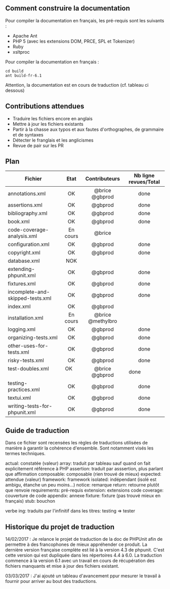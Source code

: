 ## Comment construire la documentation

Pour compiler la documentation en français, les pré-requis sont les suivants :

- Apache Ant
- PHP 5 (avec les extensions DOM, PRCE, SPL et Tokenizer)
- Ruby
- xsltproc

Pour compiler la documentation en français :

    cd build
    ant build-fr-6.1

Attention, la documentation est en cours de traduction (cf. tableau ci dessous)


## Contributions attendues

 * Traduire les fichiers encore en anglais
 * Mettre à jour les fichiers existants
 * Partir à la chasse aux typos et aux fautes d'orthographes, de grammaire et de syntaxes
 * Détecter le franglais et les anglicismes
 * Revue de pair sur les PR


## Plan

| Fichier                           | Etat      | Contributeurs     | Nb ligne revues/Total    |
| --------------------------------- | :-------: | :---------------: | :----------------------: |
| annotations.xml                   | OK        | @brice @gbprod    | done                     |
| assertions.xml                    | OK        | @gbprod           | done                     |
| bibliography.xml                  | OK        | @gbprod           | done                     |
| book.xml                          | OK        | @gbprod           | done                     |
| code-coverage-analysis.xml        | En cours  | @brice            |                          |
| configuration.xml                 | OK        | @gbprod           | done                     |
| copyright.xml                     | OK        | @gbprod           | done                     |
| database.xml                      | NOK       |                   |                          |
| extending-phpunit.xml             | OK        | @gbprod           | done                     |
| fixtures.xml                      | OK        | @gbprod           | done                     |
| incomplete-and-skipped-tests.xml  | OK        | @gbprod           | done                     |
| index.xml                         | OK        | @gbprod           |                          |
| installation.xml                  | En cours  | @brice @methylbro |                          |
| logging.xml                       | OK        | @gbprod           | done                     |
| organizing-tests.xml              | OK        | @gbprod           | done                     |
| other-uses-for-tests.xml          | OK        | @gbprod           | done                     |
| risky-tests.xml                   | OK        | @gbprod           | done                     |
| test-doubles.xml                  | OK        | @brice @gbprod    | done                     |
| testing-practices.xml             | OK        | @gbprod           | done                     |
| textui.xml                        | OK        | @gbprod           | done                     |
| writing-tests-for-phpunit.xml     | OK        | @gbprod           | done                     |

## Guide de traduction

Dans ce fichier sont recensées les règles de traductions utilisées de manière à garantir la cohérence d'ensemble.
Sont notamment visés les termes techniques.

actual:			constatée (valeur)
array:			traduit par tableau sauf quand on fait explicitement référence à PHP
assertion:		traduit par asssertion, plus parlant que affirmation
composable:		composable (rien trouvé de mieux)
expected:		attendue (valeur)
framework:		framework
isolated:		indépendant (isolé est ambigu, étanche un peu moins...)
notice:			remarque
return:			retourne plutôt que renvoie
requirements:	pré-requis
extension:		extensions
code coverage:	couverture de code
appendix:       annexe
fixture:        fixture (pas trouvé mieux en français)
stub:           bouchon

verbe ing: 	traduits par l'infinitif dans les titres: testing => tester

## Historique du projet de traduction

14/02/2017 : Je relance le projet de traduction de la doc de PHPUnit afin de permettre à des francophones de mieux appréhender ce produit. La dernière version française complète est lié à la version 4.3 de phpunit. C'est cette version qui est dupliquée dans les répertoires 4.4 à 6.0. La traduction commence à la version 6.1 avec un travail en cours de récupération des fichiers manquants et mise à jour des fichiers existant.

03/03/2017 : J'ai ajouté un tableau d'avancement ppur mesurer le travail à fournir pour arriver au bout des traductions.
